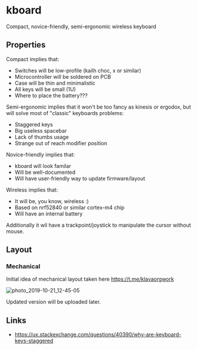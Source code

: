 # kboard
Compact, novice-friendly, semi-ergonomic wireless keyboard

## Properties

Compact implies that:
* Switches will be low-profile (kailh choc, x or similar)
* Microcontroller will be soldered on PCB
* Case will be thin and minimalistic
* All keys will be small (1U)
* Where to place the battery???

Semi-ergonomic implies that it won't be too fancy as kinesis or ergodox, but will solve most of "classic" keyboards problems:
* Staggered keys
* Big useless spacebar
* Lack of thumbs usage
* Strange out of reach modifier position

Novice-friendly implies that:
* kboard will look familar
* Will be well-documented
* Will have user-friendly way to update firmware/layout

Wireless implies that:
* It will be, you know, wireless :)
* Based on nrf52840 or similar cortex-m4 chip
* Will have an internal battery

Additionally it wil have a trackpoint/joystick to manipulate the cursor without mouse.

## Layout

### Mechanical 

Initial idea of mechanical layout taken here https://t.me/klavaorgwork

![photo_2019-10-21_12-45-05](https://user-images.githubusercontent.com/1218615/67194905-a19b5600-f400-11e9-8cd4-13910685a099.jpg)

Updated version will be uploaded later.

## Links

* https://ux.stackexchange.com/questions/40390/why-are-keyboard-keys-staggered
